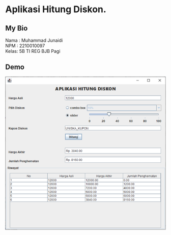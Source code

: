 # Aplikasi Hitung Diskon. 

## My Bio
Nama : Muhammad Junaidi <br>
NPM  : 2210010097 <br>
Kelas: 5B TI REG BJB Pagi <br>

## Demo
![](images/demo.png)